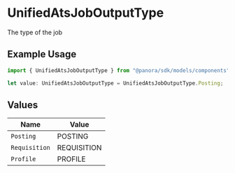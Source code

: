 # UnifiedAtsJobOutputType

The type of the job

## Example Usage

```typescript
import { UnifiedAtsJobOutputType } from "@panora/sdk/models/components";

let value: UnifiedAtsJobOutputType = UnifiedAtsJobOutputType.Posting;
```

## Values

| Name          | Value         |
| ------------- | ------------- |
| `Posting`     | POSTING       |
| `Requisition` | REQUISITION   |
| `Profile`     | PROFILE       |